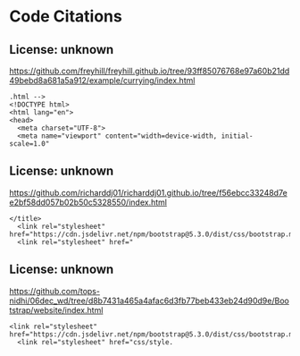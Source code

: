 # Code Citations

## License: unknown
https://github.com/freyhill/freyhill.github.io/tree/93ff85076768e97a60b21dd49bebd8a681a5a912/example/currying/index.html

```
.html -->
<!DOCTYPE html>
<html lang="en">
<head>
  <meta charset="UTF-8">
  <meta name="viewport" content="width=device-width, initial-scale=1.0"
```


## License: unknown
https://github.com/richarddj01/richarddj01.github.io/tree/f56ebcc33248d7ee2bf58dd057b02b50c5328550/index.html

```
</title>
  <link rel="stylesheet" href="https://cdn.jsdelivr.net/npm/bootstrap@5.3.0/dist/css/bootstrap.min.css">
  <link rel="stylesheet" href="
```


## License: unknown
https://github.com/tops-nidhi/06dec_wd/tree/d8b7431a465a4afac6d3fb77beb433eb24d90d9e/Bootstrap/website/index.html

```
<link rel="stylesheet" href="https://cdn.jsdelivr.net/npm/bootstrap@5.3.0/dist/css/bootstrap.min.css">
  <link rel="stylesheet" href="css/style.
```

